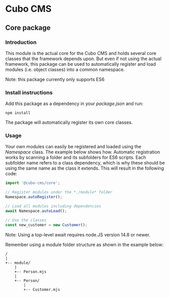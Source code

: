 Cubo CMS
========

## Core package

### Introduction
This module is the actual core for the Cubo CMS and holds several core classes that the framework depends upon.
But even if not using the actual framework, this package can be used to automatically register and load modules (i.e. object classes) into a common namespace.

Note: this package currently only supports ES6

### Install instructions
Add this package as a dependency in your *package.json* and run:
```
npm install
```
The package will automatically register its own core classes.

### Usage
Your own modules can easily be registered and loaded using the *Namespace* class. The example below shows how.
Automatic registration works by scanning a folder and its subfolders for ES6 scripts. Each subfolder name refers to a class dependency, which is why these should be using the same name as the class it extends.
This will result in the following code:
``` index.mjs
import '@cubo-cms/core';

// Register modules under the *./module* folder
Namespace.autoRegister();

// Load all modules including dependencies
await Namespace.autoLoad();

// Use the classes
const new_customer = new Customer();
```
Note: Using a top-level await requires node.JS version 14.8 or newer.

Remember using a module folder structure as shown in the example below:
```
/
|
+-- module/
    |
    +-- Person.mjs
    |
    +-- Person/
        |
        +-- Customer.mjs
```

